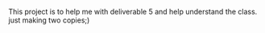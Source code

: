 This project is to help me with deliverable 5 and help understand the class.
just making two copies;)
